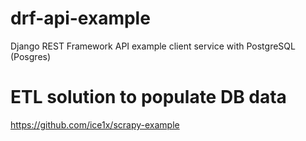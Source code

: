 # drf-api-example
Django REST Framework API example client service with PostgreSQL (Posgres)

# ETL solution to populate DB data 
https://github.com/ice1x/scrapy-example
